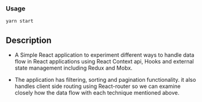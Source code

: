### Usage

```sh
yarn start 
```


## Description

 
 - A Simple React application to experiment different ways to handle data flow in React applications using React Context api, Hooks and external state management including Redux and Mobx.

 - The application has filtering, sorting and pagination functionality. it also handles client side routing using React-router so we can examine closely how the data flow with each technique mentioned above.
